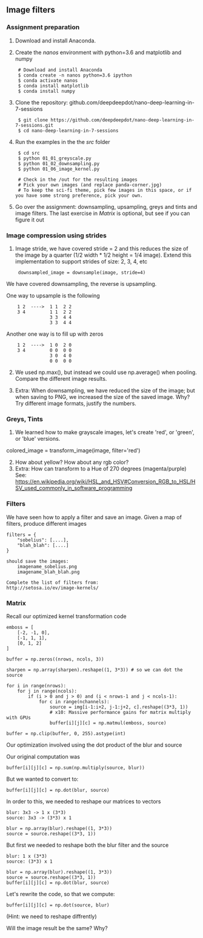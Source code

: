 ## Image filters

### Assignment preparation

1. Download and install Anaconda.
2. Create the *nanos* environment with python=3.6 and matplotlib and numpy

        # Download and install Anaconda
        $ conda create -n nanos python=3.6 ipython
        $ conda activate nanos
        $ conda install matplotlib
        $ conda install numpy

3. Clone the repository: github.com/deepdeepdot/nano-deep-learning-in-7-sessions

        $ git clone https://github.com/deepdeepdot/nano-deep-learning-in-7-sessions.git
        $ cd nano-deep-learning-in-7-sessions

4. Run the examples in the the *src* folder

        $ cd src
        $ python 01_01_greyscale.py
        $ python 01_02_downsampling.py
        $ python 01_06_image_kernel.py

        # Check in the /out for the resulting images
        # Pick your own images (and replace panda-corner.jpg)
        # To keep the sci-fi theme, pick few images in this space, or if you have some strong preference, pick your own.

5. Go over the assignment: downsampling, upsampling, greys and tints and image filters. The last exercise in *Matrix* is optional, but see if you can figure it out


### Image compression using strides

1. Image stride, we have covered stride = 2 and this reduces the size of the image by a quarter (1/2 width * 1/2 height = 1/4 image).
Extend this implementation to support strides of size: 2, 3, 4, etc

        downsampled_image = downsample(image, stride=4)

We have covered downsampling, the reverse is upsampling.

One way to upsample is the following

        1 2  ---->  1 1  2 2
        3 4         1 1  2 2
                    3 3  4 4
                    3 3  4 4

Another one way is to fill up with zeros

        1 2  ---->  1 0  2 0
        3 4         0 0  0 0
                    3 0  4 0
                    0 0  0 0


2. We used np.max(), but instead we could use np.average() when pooling. Compare the different image results.

3. Extra: When downsampling, we have reduced the size of the image; but when saving to PNG, we increased the size of the saved image. Why? Try different image formats, justify the numbers.


### Greys, Tints

1. We learned how to make grayscale images, let's create 'red', or 'green', or 'blue' versions.

colored_image = transform_image(image, filter='red')

2. How about yellow? How about any rgb color?
3. Extra: How can transform to a Hue of 270 degrees (magenta/purple)
   See: https://en.wikipedia.org/wiki/HSL_and_HSV#Conversion_RGB_to_HSL/HSV_used_commonly_in_software_programming


### Filters

We have seen how to apply a filter and save an image.
Given a map of filters, produce different images

    filters = {
        "sobelius": [....],
        "blah_blah": [....]
    }

    should save the images:
        imagename_sobelius.png
        imagename_blah_blah.png
    
    Complete the list of filters from:
    http://setosa.io/ev/image-kernels/


### Matrix

Recall our optimized kernel transformation code

    emboss = [
        [-2, -1, 0],
        [-1, 1, 1],
        [0, 1, 2]
    ]

    buffer = np.zeros((nrows, ncols, 3))

    sharpen = np.array(sharpen).reshape((1, 3*3)) # so we can dot the source

    for i in range(nrows):
        for j in range(ncols):
            if (i > 0 and j > 0) and (i < nrows-1 and j < ncols-1):
                for c in range(nchannels):
                    source = img[i-1:i+2, j-1:j+2, c].reshape((3*3, 1))
                    # x10: Massive performance gains for matrix multiply with GPUs
                    buffer[i][j][c] = np.matmul(emboss, source)

    buffer = np.clip(buffer, 0, 255).astype(int)


Our optimization involved using the dot product of the blur and source

Our original computation was

    buffer[i][j][c] = np.sum(np.multiply(source, blur))

But we wanted to convert to:

    buffer[i][j][c] = np.dot(blur, source)

In order to this, we needed to reshape our matrices to vectors

    blur: 3x3 -> 1 x (3*3)
    source: 3x3 -> (3*3) x 1

    blur = np.array(blur).reshape((1, 3*3))
    source = source.reshape((3*3, 1))


But first we needed to reshape both the blur filter and the source

    blur: 1 x (3*3)
    source: (3*3) x 1

    blur = np.array(blur).reshape((1, 3*3))
    source = source.reshape((3*3, 1))
    buffer[i][j][c] = np.dot(blur, source)


Let's rewrite the code, so that we compute:

    buffer[i][j][c] = np.dot(source, blur)

(Hint: we need to reshape diffrently)

Will the image result be the same? Why?

